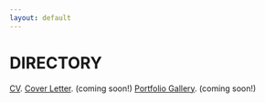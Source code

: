 ```yaml
---
layout: default
---
```


# DIRECTORY

[CV](./cv).
[Cover Letter](/coverletter). (coming soon!)
[Portfolio Gallery](/portfolio). (coming soon!)
